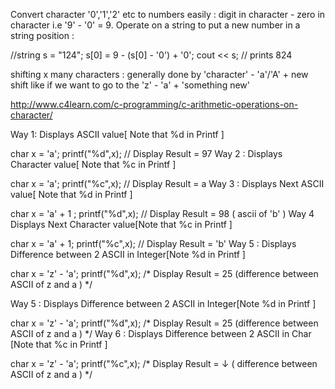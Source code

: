 Convert character '0','1','2' etc to numbers easily : digit in character - zero in character i.e '9' - '0' = 9.
Operate on a string to put a new number in a string position :

//string s = "124";
  s[0] = 9 - (s[0] - '0') + '0';
  cout << s;
// prints 824

shifting x many characters : generally done by 'character' - 'a'/'A' + new shift like if we want to go to the 'z' - 'a' + 'something
new'

http://www.c4learn.com/c-programming/c-arithmetic-operations-on-character/

Way 1: Displays ASCII value[ Note that %d in Printf ]

char x = 'a';
printf("%d",x); // Display Result = 97
Way 2 : Displays Character value[ Note that %c in Printf ]

char x = 'a';
printf("%c",x); // Display Result = a
Way 3 : Displays Next ASCII value[ Note that %d in Printf ]

char x = 'a' + 1 ;
printf("%d",x);
// Display Result = 98 ( ascii of 'b' )
Way 4 Displays Next Character value[Note that %c in Printf ]

char x = 'a' + 1;
printf("%c",x); // Display Result = 'b'
Way 5 : Displays Difference between 2 ASCII in Integer[Note %d in Printf ]

char x = 'z' - 'a';
printf("%d",x);
/* Display Result = 25 
    (difference between ASCII of z and a ) */
    
Way 5 : Displays Difference between 2 ASCII in Integer[Note %d in Printf ]

char x = 'z' - 'a';
printf("%d",x);
/* Display Result = 25 
    (difference between ASCII of z and a ) */
Way 6 : Displays Difference between 2 ASCII in Char [Note that %c in Printf ]

char x = 'z' - 'a';
printf("%c",x);
/* Display Result = ↓ 
      ( difference between ASCII of z and a ) */
      
